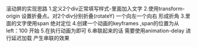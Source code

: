 滚动屏的实现思路
1.定义2个div正常填写样式-里面加入文字
2.使用transform-origin 设置折叠点。对2个div分别折叠(rotateY) 一个向左一个向右  形成折角
3.里面的文字使用span 绝对定位
4.创建一个动画的keyframes ,span的位置为从left：100 开始 
5.在执行动画为即可
6.串联起来的话  需要使用animation-delay 进行延迟加载 产生串联的效果
